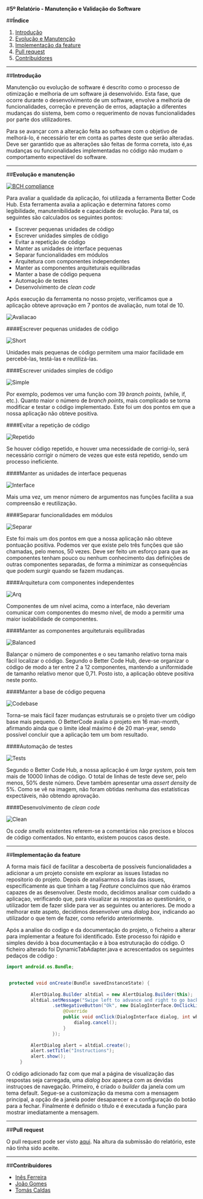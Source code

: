 #**5º Relatório - Manutenção e Validação do Software**

##**Índice**

1. [Introdução](#intro)
2. [Evolução e Manutenção](#evol)
3. [Implementação da feature](#imp)
4. [Pull request](#pull)
5. [Contribuidores](#contributors)

****
##**Introdução** <a name ="intro"></a>

Manutenção ou evolução de software é descrito como o processo de otimização e melhoria de um software já desenvolvido. Esta fase, que ocorre durante o desenvolvimento de um software, envolve a melhoria de funcionalidades, correção e prevenção de erros, adaptação a diferentes mudanças do sistema, bem como o requerimento de novas funcionalidades por parte dos utilizadores.

Para se avançar com a alteração feita ao software com o objetivo de melhorá-lo, é necessário ter em conta as partes deste que serão alteradas. Deve ser garantido que as alterações são feitas de forma correta, isto é,as mudanças ou funcionalidades implementadas no código não mudam o comportamento expectável do software.


****
##**Evolução e manutenção** <a name ="evol"></a>

[![BCH compliance](https://bettercodehub.com/edge/badge/inesferreira7/FEUP-ESOF-MALARIASURV)](https://bettercodehub.com)

Para avaliar a qualidade da aplicação, foi utilizada a ferramenta Better Code Hub. Esta ferramenta avalia a aplicação e determina fatores como legibilidade, manutenibilidade e capacidade de evolução. Para tal, os seguintes são calculados os seguintes pontos:
* Escrever pequenas unidades de código
* Escrever unidades simples de código
* Evitar a repetição de código
* Manter as unidades de interface pequenas
* Separar funcionalidades em módulos
* Arquitetura com componentes independentes
* Manter as componentes arquiteturais equilibradas
* Manter a base de código pequena
* Automação de testes
* Desenvolvimento de *clean code*

Após execução da ferramenta no nosso projeto, verificamos que a aplicação obteve aprovação em 7 pontos de avaliação, num total de 10.


![Avaliacao](https://github.com/tomasvcaldas/FEUP-ESOF-MALARIASURV/blob/master/ESOF-docs/Images/total.PNG?raw=true)

####Escrever pequenas unidades de código

![Short](https://github.com/tomasvcaldas/FEUP-ESOF-MALARIASURV/blob/master/ESOF-docs/Images/short_1.PNG?raw=true)

Unidades mais pequenas de código permitem uma maior facilidade em percebê-las, testá-las e reutilizá-las.


####Escrever unidades simples de código

![Simple](https://github.com/tomasvcaldas/FEUP-ESOF-MALARIASURV/blob/master/ESOF-docs/Images/simple.PNG?raw=true)

Por exemplo, podemos ver uma função com 39 *branch points*, (while, if, etc.). Quanto maior o número de *branch points*, mais complicado se torna modificar e testar o código implementado. Este foi um dos pontos em que a nossa aplicação não obteve positiva. 


####Evitar a repetição de código

![Repetido](https://github.com/tomasvcaldas/FEUP-ESOF-MALARIASURV/blob/master/ESOF-docs/Images/once_2.PNG?raw=true)

Se houver código repetido, e houver uma necessidade de corrigi-lo, será necessário corrigir o número de vezes que este está repetido, sendo um processo ineficiente.


####Manter as unidades de interface pequenas

![Interface](https://github.com/tomasvcaldas/FEUP-ESOF-MALARIASURV/blob/master/ESOF-docs/Images/interface_3.PNG?raw=true)

Mais uma vez, um menor número de argumentos nas funções facilita a sua compreensão e reutilização.


####Separar funcionalidades em módulos

![Separar](https://github.com/tomasvcaldas/FEUP-ESOF-MALARIASURV/blob/master/ESOF-docs/Images/new%20modules.PNG?raw=true)

Este foi mais um dos pontos em que a nossa aplicação não obteve pontuação positiva. Podemos ver que existe pelo três funções que são chamadas, pelo menos, 50 vezes.
Deve ser feito um esforço para que as componentes tenham pouco ou nenhum conhecimento das definições de outras componentes separadas, de forma a minimizar as consequências que podem surgir quando se fazem mudanças.


####Arquitetura com componentes independentes

![Arq](https://github.com/tomasvcaldas/FEUP-ESOF-MALARIASURV/blob/master/ESOF-docs/Images/arquitec_5.PNG?raw=true)

Componentes de um nível acima, como a interface, não deveriam comunicar com componentes do mesmo nível, de modo a permitir uma maior isolabilidade de componentes. 


####Manter as componentes arquiteturais equilibradas

![Balanced](https://github.com/tomasvcaldas/FEUP-ESOF-MALARIASURV/blob/master/ESOF-docs/Images/comp.PNG?raw=true)

Balançar o número de componentes e o seu tamanho relativo torna mais fácil localizar o código. Segundo o Better Code Hub, deve-se organizar o código de modo a ter entre 2 a 12 componentes, mantendo a uniformidade de tamanho relativo menor que 0,71. Posto isto, a aplicação obteve positiva neste ponto.


####Manter a base de código pequena

![Codebase](https://github.com/tomasvcaldas/FEUP-ESOF-MALARIASURV/blob/master/ESOF-docs/Images/small.PNG?raw=true)

Torna-se mais fácil fazer mudanças estruturais se o projeto tiver um código base mais pequeno. O BetterCode avalia o projeto em 16 man-month, afirmando ainda que o limite ideal máximo é de 20 man-year, sendo possível concluir que a aplicação tem um bom resultado.


####Automação de testes

![Tests](https://github.com/tomasvcaldas/FEUP-ESOF-MALARIASURV/blob/master/ESOF-docs/Images/tests.PNG?raw=true)

Segundo o Better Code Hub, a nossa aplicação é um *large system*, pois tem mais de 10000 linhas de código. O total de linhas de teste deve ser, pelo menos, 50% deste número. Deve também apresentar uma *assert density* de 5%. Como se vê na imagem, não foram obtidas nenhuma das estatísticas expectáveis, não obtendo aprovação.


####Desenvolvimento de *clean code*

![Clean](https://github.com/tomasvcaldas/FEUP-ESOF-MALARIASURV/blob/master/ESOF-docs/Images/clean_10.PNG?raw=true)

Os *code smells* existentes referem-se a comentários não precisos e blocos de código comentados. No entanto, existem poucos casos deste.



****
##**Implementação da feature**<a name="imp"></a>

A forma mais fácil de facilitar a descoberta de possíveis funcionalidades a adicionar a um projeto consiste em explorar as issues listadas no repositorio do projeto. Depois de analisarmos a lista das issues, especificamente as que tinham a tag *Feature* concluímos que não éramos capazes de as desenvolver. Deste modo, decidimos analisar com cuidado a aplicaçao, verificando que, para visualizar as respostas ao questionário, o utilizador tem de fazer slide para ver as seguintes ou anteriores. De modo a melhorar este aspeto, decidimos desenvolver uma *dialog box*, indicando ao utilizador o que tem de fazer, como referido anteriormente.

Após a analise do codigo e da documentação do projeto, o ficheiro a alterar para implementar a feature foi identificado. Este processo foi rápido e simples devido à boa documentação e à boa estruturação do código. O ficheiro alterado foi DynamicTabAdapter.java e acrescentados os seguintes pedaços de código :
```java
import android.os.Bundle;

```

```java

 protected void onCreate(Bundle savedInstanceState) {
 
         AlertDialog.Builder altdial = new AlertDialog.Builder(this);
         altdial.setMessage("Swipe left to advance and right to go back!").setCancelable(false)
                 .setNegativeButton("Ok", new DialogInterface.OnClickListener() {
                     @Override
                     public void onClick(DialogInterface dialog, int which) {
                         dialog.cancel();
                     }
                 });
 
         AlertDialog alert = altdial.create();
         alert.setTitle("Instructions");
         alert.show();
     }
```

O código adicionado faz com que mal a página de visualização das respostas seja carregada, uma *dialog box* apareça com as devidas instruçoes de navegação. Primeiro, é criado o *builder* da janela com um tema default. Segue-se a customização da mesma com a mensagem principal, a opção de a janela poder desaparecer e a configuração do botão para a fechar. Finalmente é definido o título e é executada  a função para mostrar imediatamente a mensagem. 


****
##**Pull request**<a name="pull"></a>

O pull request pode ser visto [aqui](https://github.com/EyeSeeTea/pictureapp/pull/666). Na altura da submissão do relatório, este não tinha sido aceite.



****
##**Contribuidores**<a name="contributors"></a>

* [Inês Ferreira](https://github.com/inesferreira7)
* [João Gomes](https://github.com/joaogomes04)
* [Tomás Caldas](https://github.com/tomasvcaldas)

